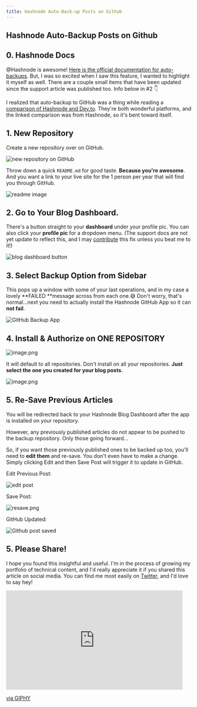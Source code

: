 ```yaml
---
title: Hashnode Auto-Back-up Posts on Github
---
```


## Hashnode Auto-Backup Posts on Github

## 0. Hashnode Docs

@Hashnode is awesome! [Here is the official documentation for auto-backups](https://support.hashnode.com/docs/github-backup). But, I was so excited when I saw this feature, I wanted to highlight it myself as well. There are a couple small items that have been updated since the support article was published too. Info below in #2 👇

I realized that auto-backup to GitHub was a thing while reading a [comparison of Hashnode and Dev.to](https://hashnode.com/vs/devto?source=hashnode-footer). They're both wonderful platforms, and the linked comparison was from Hashnode, so it's bent toward itself. 

## 1. New Repository

Create a new repository over on GitHub. 

![new repository on GitHub](https://cdn.hashnode.com/res/hashnode/image/upload/v1647883045256/3Kt7fBUvw.png)

Throw down a quick ```README.md``` for good taste. **Because you're awesome**. And you want a link to your live site for the 1 person per year that will find you through GitHub.

![readme image](https://cdn.hashnode.com/res/hashnode/image/upload/v1647883267212/yURr48xlH.png)

## 2. Go to Your Blog Dashboard. 

There's a button straight to your **dashboard** under your profile pic. You can also click your **profile pic** for a dropdown menu. (The support docs are not yet update to reflect this, and I may [contribute](https://github.com/Hashnode/support/blob/main/CONTRIBUTING.md) this fix unless you beat me to it!)


![blog dashboard button](https://cdn.hashnode.com/res/hashnode/image/upload/v1647884098022/azDDt3Tmm.png)

## 3. Select Backup Option from Sidebar

This pops up a window with some of your last operations, and in my case a lovely **FAILED **message across from each one.😅 Don't worry, that's normal...next you need to actually install the Hashnode GitHub App so it can **not fail**.


![GitHub Backup App](https://cdn.hashnode.com/res/hashnode/image/upload/v1647884395355/xH1BeTc_K.png)

## 4. Install & Authorize on ONE REPOSITORY


![image.png](https://cdn.hashnode.com/res/hashnode/image/upload/v1647884474352/v_LkgAydN.png)

It will default to all repositories. Don't install on all your repositories. **Just select the one you created for your blog posts.**

![image.png](https://cdn.hashnode.com/res/hashnode/image/upload/v1647884496275/zQ-F_oHSA.png)

## 5. Re-Save Previous Articles

You will be redirected back to your Hashnode Blog Dashboard after the app is installed on your repository. 

However, any previously published articles do not appear to be pushed to the backup repository. Only those going forward...

So, if you want those previously published ones to be backed up too, you'll need to **edit them** and re-save. You don't even have to make a change. Simply clicking Edit and then Save Post will trigger it to update in GitHub.

Edit Previous Post:

![edit post](https://cdn.hashnode.com/res/hashnode/image/upload/v1647885121450/geFugM5sA.png)

Save Post:

![resave.png](https://cdn.hashnode.com/res/hashnode/image/upload/v1647885162814/ytM7SyPRH.png)

GitHub Updated:


![Github post saved](https://cdn.hashnode.com/res/hashnode/image/upload/v1647885205794/MAduow3dI.png)

## 5. Please Share!

I hope you found this insightful and useful. I'm in the process of growing my portfolio of technical content, and I'd really appreciate it if you shared this article on social media. You can find me most easily on [Twitter](https://twitter.com/EamonnCottrell), and I'd love to say hey!

<iframe src="https://giphy.com/embed/9JnG5uvAmY3vmniSnC" width="480" height="270" frameBorder="0" class="giphy-embed" allowFullScreen></iframe><p><a href="https://giphy.com/gifs/nbc-ron-swanson-please-and-thank-you-9JnG5uvAmY3vmniSnC">via GIPHY</a></p>